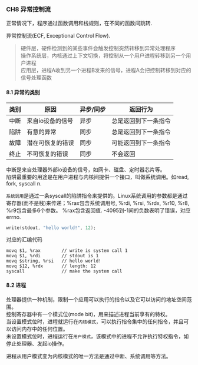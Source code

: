 ### CH8 异常控制流

正常情况下，程序通过函数调用和栈规则，在不同的函数间跳转.

异常控制流(ECF, Exceptional Control Flow). <br/>
> 硬件层，硬件检测到的某些事件会触发控制突然转移到异常处理程序 <br/>
> 操作系统层，内核通过上下文切换，将控制从一个用户进程转移到另一个用户进程 <br/>
> 应用层，进程A收到另一个进程B发来的信号，进程A会把控制转移到对应的信号处理函数 <br/>

#### 8.1 异常的类别

类别 | 原因             | 异步/同步 | 返回行为
-----|------------------|-----------|---------------------|
中断 | 来自io设备的信号 | 异步      | 总是返回到下一条指令
陷阱 | 有意的异常       | 同步      | 总是返回到下一条指令
故障 | 潜在可恢复的错误 | 同步      | 可能返回到下一条指令
终止 | 不可恢复的错误   | 同步      | 不会返回

中断是来自处理器外部io设备的信号，如网卡、磁盘、定时器芯片等。<br/>
陷阱最重要的用途是在用户进程与内核间提供一个接口，叫做系统调用。如read, fork, syscall n. <br/>

`系统调用`是通过一条syscall的陷阱指令来提供的。Linux系统调用的参数都是通过寄存器(而不是栈)来传递；%rax包含系统调用号, %rdi, %rsi, %rdx, %r10, %r8, %r9包含最多6个参数。
%rax包含返回值. -4095到-1间的负数表明了错误，对应errno.
```cpp
write(stdout, "hello world!", 12);
```
对应的汇编代码
```
movq $1, %rax        // write is system call 1
movq $1, %rdi        // stdout is 1
movq $string, %rsi   // hello world!
movq $12, %rdx       // length: 12
syscall              // make the system call
```

#### 8.2 进程
处理器提供一种机制，限制一个应用可以执行的指令以及它可以访问的地址空间范围。<br/>
控制寄存器中有一个模式位(mode bit)，用来描述进程当前享有的特权。<br/>
当设置模式位时，进程就运行在`内核模式`，可以执行指令集中的任何指令，并且可以访问内存中的任何位置。<br/>
未设置模式位时，进程运行在`用户模式`，该模式中的进程不允许执行特权指令，如停止处理器、发起io操作。<br/>

进程从用户模式变为内核模式的唯一方法是通过中断、系统调用等方法。

